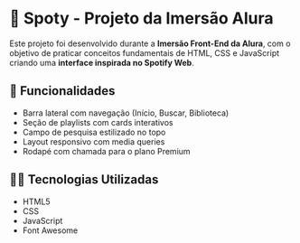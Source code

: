 # 🎵 Spoty - Projeto da Imersão Alura

Este projeto foi desenvolvido durante a **Imersão Front-End da Alura**, com o objetivo de praticar conceitos fundamentais de HTML, CSS e JavaScript criando uma **interface inspirada no Spotify Web**.

## 📌 Funcionalidades

- Barra lateral com navegação (Início, Buscar, Biblioteca)
- Seção de playlists com cards interativos
- Campo de pesquisa estilizado no topo
- Layout responsivo com media queries
- Rodapé com chamada para o plano Premium

## 🧑‍💻 Tecnologias Utilizadas

- HTML5
- CSS
- JavaScript
- Font Awesome

